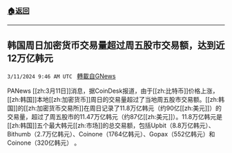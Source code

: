 ###  [:house:返回](README.md)
---


## 韩国周日加密货币交易量超过周五股市交易额，达到近12万亿韩元
`3/11/2024 9:46 AM UTC ` [轉載自GNews](https://gnews.org/articles/2383895)

PANews [[zh:3月11日]]消息，据CoinDesk报道，由于[[zh:比特币]]价格上涨，[[zh:韩国]]本地[[zh:加密货币]]周日的交易量超过了当地周五股市交易额。[[zh:韩国]]的[[zh:加密货币交易所]]在周日记录了11.8万亿韩元（约90亿[[zh:美元]]）的交易量，超过了周五股市的11.47万亿韩元（约87亿[[zh:美元]]）。11.8万亿韩元是[[zh:韩国]]五个最大韩元[[zh:市场]]的总交易额，包括Upbit（8.8万亿韩元）、Bithumb（2.7万亿韩元）、Coinone（1764亿韩元）、Gopax（552亿韩元）和Coinone（320亿韩元） 。
